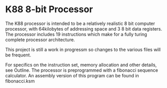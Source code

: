 # K88 8-bit Processor

The K88 processor is intended to be a relatively realistic 8 bit computer processor, with 64kilobytes of addressing space and
3 8 bit data registers. The processor includes 19 instructions which make for a fully turing complete processor architecture.

This project is still a work in progressm so changes to the various files will be frequent.

For specifics on the instruction set, memory allocation and other details, see Outline.
The processor is preprogrammed with a fibonacci sequence calculator. An assembly version of this program can be found in fibonacci.ksm
